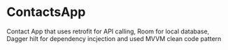 # ContactsApp
Contact App that uses retrofit for API calling, Room for local database, Dagger hilt for dependency incjection and used MVVM clean code pattern
